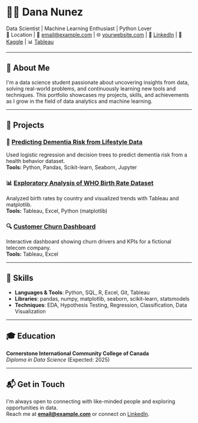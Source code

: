 # 👩‍💻 Dana Nunez

Data Scientist | Machine Learning Enthusiast | Python Lover  
📍 Location | 📧 email@example.com | 🌐 [yourwebsite.com](https://yourwebsite.com) | 💼 [LinkedIn](https://linkedin.com/in/yourprofile) | 🧠 [Kaggle](https://kaggle.com/yourprofile) | 📊 [Tableau](https://public.tableau.com/app/profile/yourprofile)

---

## 📌 About Me

I'm a data science student passionate about uncovering insights from data, solving real-world problems, and continuously learning new tools and techniques. This portfolio showcases my projects, skills, and achievements as I grow in the field of data analytics and machine learning.

---

## 💼 Projects

### 🧠 **[Predicting Dementia Risk from Lifestyle Data](https://github.com/yourusername/dementia-risk-model)**  
Used logistic regression and decision trees to predict dementia risk from a health behavior dataset.  
**Tools:** Python, Pandas, Scikit-learn, Seaborn, Jupyter

### 📊 **[Exploratory Analysis of WHO Birth Rate Dataset](https://github.com/yourusername/birthrate-eda)**  
Analyzed birth rates by country and visualized trends with Tableau and matplotlib.  
**Tools:** Tableau, Excel, Python (matplotlib)

### 🔍 **[Customer Churn Dashboard](https://public.tableau.com/app/profile/yourprofile/viz/CustomerChurnDashboard)**  
Interactive dashboard showing churn drivers and KPIs for a fictional telecom company.  
**Tools:** Tableau, Excel

---

## 🧰 Skills

- **Languages & Tools**: Python, SQL, R, Excel, Git, Tableau  
- **Libraries**: pandas, numpy, matplotlib, seaborn, scikit-learn, statsmodels  
- **Techniques**: EDA, Hypothesis Testing, Regression, Classification, Data Visualization  

---

## 🎓 Education

**Cornerstone International Community College of Canada**  
*Diploma in Data Science* (Expected: 2025)

---

## 📬 Get in Touch

I'm always open to connecting with like-minded people and exploring opportunities in data.  
Reach me at **email@example.com** or connect on [LinkedIn](https://linkedin.com/in/yourprofile).

